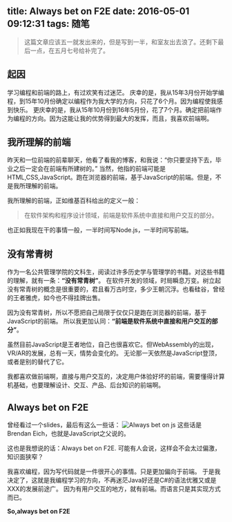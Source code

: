 title: Always bet on F2E
date: 2016-05-01 09:12:31
tags: 随笔
---
> 这篇文章应该五一就发出来的，但是写到一半，和室友出去浪了。还剩下最后一点，在五月七号给补完了。

## 起因
学习编程和前端的路上，有过欢笑有过迷茫。
庆幸的是，我从15年3月份开始学编程，到15年10月份确定以编程作为我大学的方向，只花了6个月。因为编程使我感到快乐。
更庆幸的是，我从15年10月份到16年5月份，花了7个月。确定把前端作为编程的方向。因为这能让我的优势得到最大的发挥，而且，我喜欢前端啊。


## 我所理解的前端
昨天和一位前端的前辈聊天，他看了看我的博客，和我说：“你只要坚持下去，毕业之后一定会在前端有所建树的。”
当然，他指的前端可能是HTML,CSS,JavaScript。跑在浏览器的前端，基于JavaScript的前端。但是，不是我所理解的前端。

我所理解的前端，正如维基百科给出的定义一般：
> 在软件架构和程序设计领域，前端是软件系统中直接和用户交互的部分。

也正如我现在干的事情一般，一半时间写Node.js，一半时间写前端。


## 没有常青树
作为一名公共管理学院的文科生，阅读过许多历史学与管理学的书籍。对这些书籍的理解，就有一条：**“没有常青树”**。
在软件开发的领域，时局瞬息万变。树立起没有常青树的概念是很重要的，君且看万古时空，多少王朝沉浮。也看硅谷，曾经的王者雅虎，如今也不得挂牌出售。

因为没有常青树，所以不愿把自己局限于仅仅只是跑在浏览器的前端，基于JavaScript的前端。
所以我更加认同：**“前端是软件系统中直接和用户交互的部分”**。

虽然目前JavaScript是王者地位，自己也很喜欢它。但WebAssembly的出现，VR/AR的发展，总有一天，情势会变化的。
无论那一天依然是JavaScript登顶，或者是别的替代了它。

我都喜欢做前端啊，直接与用户交互的，决定用户体验好坏的前端，需要懂得计算机基础，也要理解设计、交互、产品、后台知识的前端啊。

## Always bet on F2E
曾经看过一个slides，最后有这么一些话：
![Always bet on js](http://7xoxxe.com1.z0.glb.clouddn.com/bet.png)
这些话是Brendan Eich，也就是JavaScript之父说的。

这也是我想说的话：Always bet on F2E.
可能有人会说，这样会不会太过偏激，知识面狭窄？

我喜欢编程，因为写代码就是一件很开心的事情。只是更加偏向于前端。
于是我决定了，这就是我编程学习的方向，不再迷茫Java好还是C#的语法优雅又或是XXX的发展前途广。
因为有用户交互的地方，就有前端。而语言只是其实现方式而已。

**So,always bet on F2E**